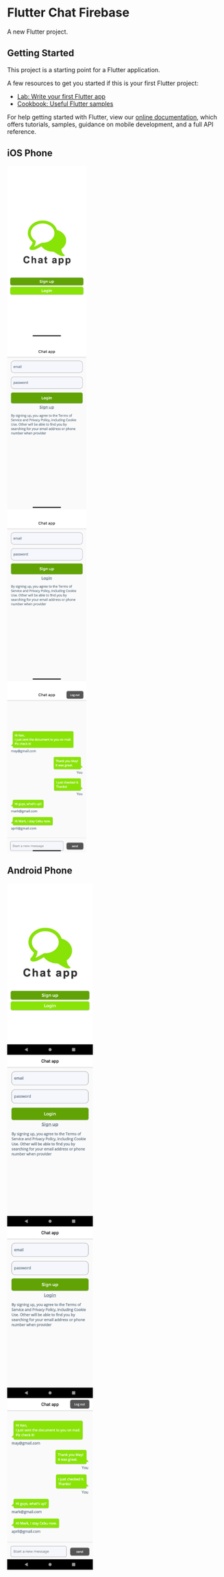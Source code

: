 # Flutter Chat Firebase

A new Flutter project.

## Getting Started

This project is a starting point for a Flutter application.

A few resources to get you started if this is your first Flutter project:

- [Lab: Write your first Flutter app](https://flutter.dev/docs/get-started/codelab)
- [Cookbook: Useful Flutter samples](https://flutter.dev/docs/cookbook)

For help getting started with Flutter, view our
[online documentation](https://flutter.dev/docs), which offers tutorials,
samples, guidance on mobile development, and a full API reference.


## iOS Phone
<span style="display:flex;flex-direction:row;">
        <img src="screenshots/ios_index.png" alt="screen_01" height="400" />
       
</span>
<span style="display:flex;flex-direction:row;">
        <img src="screenshots/ios_login.png" alt="screen_01" height="400" />
       
</span>
<span style="display:flex;flex-direction:row;">
        <img src="screenshots/ios_signup.png" alt="screen_01" height="400" />
       
</span>
<span style="display:flex;flex-direction:row;">
        <img src="screenshots/ios_chat.png" alt="screen_01" height="400" />
       
</span>

## Android Phone
<span style="display:flex;flex-direction:row;">
        <img src="screenshots/android_index.png" alt="screen_01" height="400" />
       
</span>
<span style="display:flex;flex-direction:row;">
        <img src="screenshots/android_login.png" alt="screen_01" height="400" />
       
</span>
<span style="display:flex;flex-direction:row;">
        <img src="screenshots/android_signup.png" alt="screen_01" height="400" />
       
</span>
<span style="display:flex;flex-direction:row;">
        <img src="screenshots/android_chat.png" alt="screen_01" height="400" />
       
</span>
